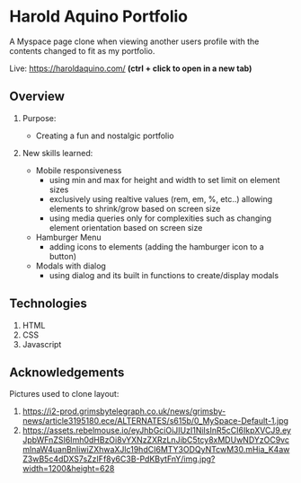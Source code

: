 # Harold Aquino Portfolio 
A Myspace page clone when viewing another users profile with the contents changed to fit as my portfolio. 

Live: https://haroldaquino.com/ **(ctrl + click to open in a new tab)**

## Overview 
1. Purpose:
    - Creating a fun and nostalgic portfolio 

2. New skills learned:
    - Mobile responsiveness
       - using min and max for height and width to set limit on element sizes
       - exclusively using realtive values (rem, em, %, etc..) allowing elements to shrink/grow based on screen size
       - using media queries only for complexities such as changing element orientation based on screen size    
    - Hamburger Menu
       - adding icons to elements (adding the hamburger icon to a button)
    - Modals with dialog
       - using dialog and its built in functions to create/display modals

## Technologies
 1. HTML
 2. CSS
 3. Javascript


## Acknowledgements

Pictures used to clone layout:

1. https://i2-prod.grimsbytelegraph.co.uk/news/grimsby-news/article3195180.ece/ALTERNATES/s615b/0_MySpace-Default-1.jpg
2. https://assets.rebelmouse.io/eyJhbGciOiJIUzI1NiIsInR5cCI6IkpXVCJ9.eyJpbWFnZSI6Imh0dHBzOi8vYXNzZXRzLnJibC5tcy8xMDUwNDYzOC9vcmlnaW4uanBnIiwiZXhwaXJlc19hdCI6MTY3ODQyNTcwM30.mHia_K4awZ3wB5c4dDXS7sZzIFf8y6C3B-PdKBytFnY/img.jpg?width=1200&height=628




